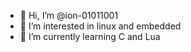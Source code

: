 - 👋 Hi, I’m @ion-01011001
- 👀 I’m interested in linux and embedded
- 🌱 I’m currently learning C and Lua

<!---
ion-01011001/ion-01011001 is a ✨ special ✨ repository because its `README.md` (this file) appears on your GitHub profile.
You can click the Preview link to take a look at your changes.
--->

